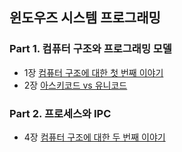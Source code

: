 ## 윈도우즈 시스템 프로그래밍
### Part 1. 컴퓨터 구조와 프로그래밍 모델
- 1장 [컴퓨터 구조에 대한 첫 번째 이야기](https://www.notion.so/seongminha/1-ed292d623812410098aca28ca9c67c51)
- 2장 [아스키코드 vs 유니코드](https://www.notion.so/seongminha/2-7084b69bf918466ba6de38a582a35747)
### Part 2. 프로세스와 IPC
- 4장 [컴퓨터 구조에 대한 두 번째 이야기](https://www.notion.so/seongminha/4-752433a4329e491b811ad8f595d3fd4b)
